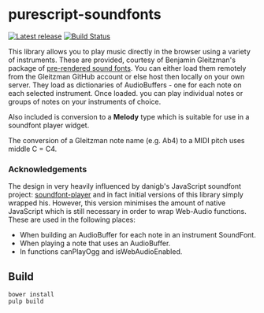 purescript-soundfonts
=====================

[![Latest release](http://img.shields.io/github/release/newlandsvalley/purescript-soundfonts.svg)](https://github.com/newlandsvalley/purescript-soundfonts/releases)
[![Build Status](https://travis-ci.org/newlandsvalley/purescript-soundfonts.svg?branch=master)](https://travis-ci.org/newlandsvalley/purescript-soundfonts)

This library allows you to play music directly in the browser using a variety of instruments.  These are provided, courtesy of Benjamin Gleitzman's package of [pre-rendered sound fonts](https://github.com/gleitz/midi-js-soundfonts). You can either load them remotely from the Gleitzman GitHub account or else host then locally on your own server.  They load as dictionaries of AudioBuffers - one for each note on each selected instrument. Once loaded. you can play individual notes or groups of notes on your instruments of choice.

Also included is conversion to a __Melody__ type which is suitable for use in a soundfont player widget.

The conversion of a Gleitzman note name (e.g. Ab4) to a MIDI pitch uses middle C = C4.

### Acknowledgements

The design in very heavily influenced by danigb's JavaScript soundfont project: [soundfont-player](https://github.com/danigb/soundfont-player) and in fact initial versions of this library simply wrapped his. However, this version minimises the amount of native JavaScript which is still necessary in order to wrap Web-Audio functions.  These are used in the following places: 

*  When building an AudioBuffer for each note in an instrument SoundFont.
*  When playing a note that uses an AudioBuffer.
*  In functions canPlayOgg and isWebAudioEnabled.

## Build

    bower install   
    pulp build



